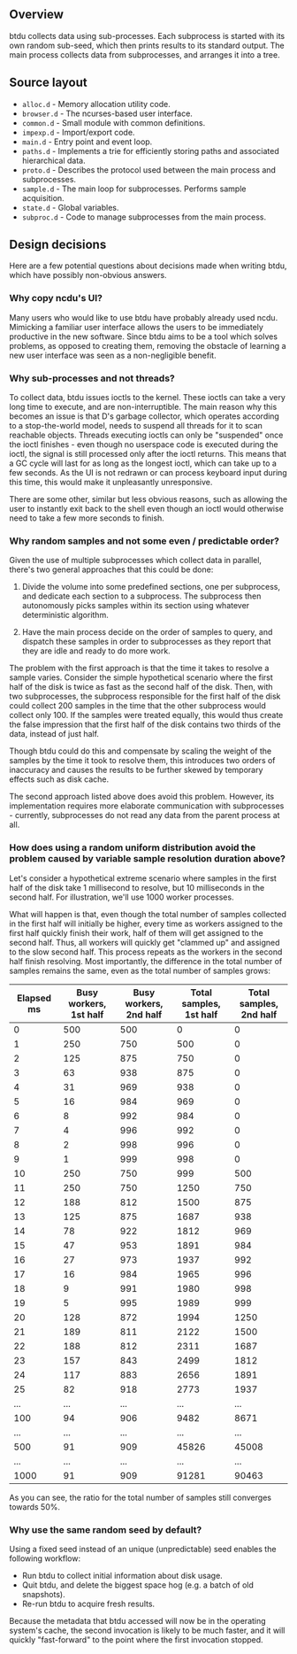 ## Overview

btdu collects data using sub-processes. 
Each subprocess is started with its own random sub-seed, which then prints results to its standard output. 
The main process collects data from subprocesses, and arranges it into a tree.

## Source layout

- `alloc.d` - Memory allocation utility code.
- `browser.d` - The ncurses-based user interface.
- `common.d` - Small module with common definitions.
- `impexp.d` - Import/export code.
- `main.d` - Entry point and event loop.
- `paths.d` - Implements a trie for efficiently storing paths and associated hierarchical data.
- `proto.d` - Describes the protocol used between the main process and subprocesses.
- `sample.d` - The main loop for subprocesses. Performs sample acquisition.
- `state.d` - Global variables.
- `subproc.d` - Code to manage subprocesses from the main process.

## Design decisions

Here are a few potential questions about decisions made when writing btdu, which have possibly non-obvious answers.

### Why copy ncdu's UI?

Many users who would like to use btdu have probably already used ncdu. Mimicking a familiar user interface allows the users to be immediately productive in the new software. Since btdu aims to be a tool which solves problems, as opposed to creating them, removing the obstacle of learning a new user interface was seen as a non-negligible benefit.

### Why sub-processes and not threads?

To collect data, btdu issues ioctls to the kernel. These ioctls can take a very long time to execute, and are non-interruptible. The main reason why this becomes an issue is that D's garbage collector, which operates according to a stop-the-world model, needs to suspend all threads for it to scan reachable objects. Threads executing ioctls can only be "suspended" once the ioctl finishes - even though no userspace code is executed during the ioctl, the signal is still processed only after the ioctl returns. This means that a GC cycle will last for as long as the longest ioctl, which can take up to a few seconds. As the UI is not redrawn or can process keyboard input during this time, this would make it unpleasantly unresponsive.

There are some other, similar but less obvious reasons, such as allowing the user to instantly exit back to the shell even though an ioctl would otherwise need to take a few more seconds to finish.

### Why random samples and not some even / predictable order?

Given the use of multiple subprocesses which collect data in parallel, there's two general approaches that this could be done:

1. Divide the volume into some predefined sections, one per subprocess, and dedicate each section to a subprocess. The subprocess then autonomously picks samples within its section using whatever deterministic algorithm.

2. Have the main process decide on the order of samples to query, and dispatch these samples in order to subprocesses as they report that they are idle and ready to do more work.

The problem with the first approach is that the time it takes to resolve a sample varies. Consider the simple hypothetical scenario where the first half of the disk is twice as fast as the second half of the disk. Then, with two subprocesses, the subprocess responsible for the first half of the disk could collect 200 samples in the time that the other subprocess would collect only 100. If the samples were treated equally, this would thus create the false impression that the first half of the disk contains two thirds of the data, instead of just half.

Though btdu could do this and compensate by scaling the weight of the samples by the time it took to resolve them, this introduces two orders of inaccuracy and causes the results to be further skewed by temporary effects such as disk cache.

The second approach listed above does avoid this problem. However, its implementation requires more elaborate communication with subprocesses - currently, subprocesses do not read any data from the parent process at all.

### How does using a random uniform distribution avoid the problem caused by variable sample resolution duration above?

Let's consider a hypothetical extreme scenario where samples in the first half of the disk take 1 millisecond to resolve, but 10 milliseconds in the second half. For illustration, we'll use 1000 worker processes.

What will happen is that, even though the total number of samples collected in the first half will initially be higher, every time as workers assigned to the first half quickly finish their work, half of them will get assigned to the second half. Thus, all workers will quickly get "clammed up" and assigned to the slow second half. This process repeats as the workers in the second half finish resolving. Most importantly, the difference in the total number of samples remains the same, even as the total number of samples grows:

| Elapsed ms | Busy workers,<br>1st half | Busy workers,<br>2nd half | Total samples,<br>1st half | Total samples,<br>2nd half |
| ---------- | ------------------------- | ------------------------- | -------------------------- | -------------------------- |
| 0 | 500 | 500 | 0 | 0 |
| 1 | 250 | 750 | 500 | 0 |
| 2 | 125 | 875 | 750 | 0 |
| 3 | 63 | 938 | 875 | 0 |
| 4 | 31 | 969 | 938 | 0 |
| 5 | 16 | 984 | 969 | 0 |
| 6 | 8 | 992 | 984 | 0 |
| 7 | 4 | 996 | 992 | 0 |
| 8 | 2 | 998 | 996 | 0 |
| 9 | 1 | 999 | 998 | 0 |
| 10 | 250 | 750 | 999 | 500 |
| 11 | 250 | 750 | 1250 | 750 |
| 12 | 188 | 812 | 1500 | 875 |
| 13 | 125 | 875 | 1687 | 938 |
| 14 | 78 | 922 | 1812 | 969 |
| 15 | 47 | 953 | 1891 | 984 |
| 16 | 27 | 973 | 1937 | 992 |
| 17 | 16 | 984 | 1965 | 996 |
| 18 | 9 | 991 | 1980 | 998 |
| 19 | 5 | 995 | 1989 | 999 |
| 20 | 128 | 872 | 1994 | 1250 |
| 21 | 189 | 811 | 2122 | 1500 |
| 22 | 188 | 812 | 2311 | 1687 |
| 23 | 157 | 843 | 2499 | 1812 |
| 24 | 117 | 883 | 2656 | 1891 |
| 25 | 82 | 918 | 2773 | 1937 |
| ... | ... | ... | ... | ... |
| 100 | 94 | 906 | 9482 | 8671 |
| ... | ... | ... | ... | ... |
| 500 | 91 | 909 | 45826 | 45008 |
| ... | ... | ... | ... | ... |
| 1000 | 91 | 909 | 91281 | 90463 |

As you can see, the ratio for the total number of samples still converges towards 50%.

### Why use the same random seed by default?

Using a fixed seed instead of an unique (unpredictable) seed enables the following workflow:

- Run btdu to collect initial information about disk usage.
- Quit btdu, and delete the biggest space hog (e.g. a batch of old snapshots).
- Re-run btdu to acquire fresh results.

Because the metadata that btdu accessed will now be in the operating system's cache, the second invocation is likely to be much faster, and it will quickly "fast-forward" to the point where the first invocation stopped.
